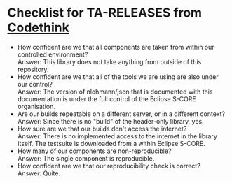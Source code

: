 # Checklist for TA-RELEASES from [Codethink](https://codethinklabs.gitlab.io/trustable/trustable/print_page.html)

* How confident are we that all components are taken from within our controlled environment? <br>
    Answer:  This library does not take anything from outside of this repository.
* How confident are we that all of the tools we are using are also under our control? <br>
    Answer:  The version of nlohmann/json that is documented with this documentation is under the full control of the Eclipse S-CORE organisation.
* Are our builds repeatable on a different server, or in a different context? <br>
    Answer:  Since there is no "build" of the header-only library, yes.
* How sure are we that our builds don't access the internet? <br>
    Answer:  There is no implemented access to the internet in the library itself. The testsuite is downloaded from a within Eclipse S-CORE.
* How many of our components are non-reproducible? <br>
    Answer:  The single component is reproducible.
* How confident are we that our reproducibility check is correct? <br>
    Answer:  Quite.